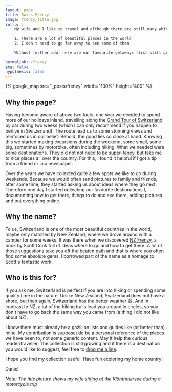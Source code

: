 ```yaml
---
layout: page
title: Swiss Frenzy
image: frenzy_title.jpg
intro: | 
    My wife and I like to travel and although there are still many white spots on our world map we can say with confidence we have seen a bit of the world. Each year we try to do at least one trip, often leading us abroad. Travelling to other countries made me realize two things:
    
    1. There are a lot of beautiful places in the world
    2. I don't need to go far away to see some of them

    Without further ado, here are our favourite getaways (list still growing):
    
permalink: /frenzy
eta: false
hypothesis: false
---
```


{% google_map src="_posts/frenzy" width="100%" height="400" %}

## Why this page?

Having become aware of above two facts, one year we decided to spend more of our holidays inland, travelling along the [Grand Tour of Switzerland](http://grandtour.myswitzerland.com/de/) by car during two weeks (which I can only recommend if you happen to be/live in Switzerland). The route lead us to some stunning views and reinfoced us in our belief: Behold, the good lies so close at hand. Knowing this we started making excursions during the weekend, some small, some big, sometimes by motorbike, often including hiking. What we needed were some destionations. They did not not need to be super-fancy, but take me to nice places all over the country. For this, I found it helpful if I got a tip from a friend or in a newspaper.

Over the years we have collected quite a few spots we like to go during weekends. Because we would often send pictures to family and friends, after some time, they started asking us about ideas where they go next. Therefore one day I started collecting our favourite destionations I, documenting how to get there, things to do and see there, adding pictures and put everything online.

## Why the name?

To us, Switzerland is one of the most beautiful countries in the world, maybe only matched by New Zealand, where we drove around with a camper for some weeks. It was there when we discovered [NZ Frenzy](http://www.nzfrenzy.com/), a book by Scott Cook full of ideas where to go and how to get there. A lot of those suggestions take you off the beaten path and that is where you often find some absolute gems. I borrowed part of the name as a homage to Scott's fantastic work.

## Who is this for?

If you ask me, Switzerland is perfect if you are into hiking or spending some quality time in the nature. Unlike New Zealand, Switzerland does not have a shore, but then again, Switzerland has the better weather :smile:. And in contrast to NZ, a lot of the hiking trails lead you around in circles, so you don't have to go back the same way you came from (a thing I did not like about NZ). 

I know there must already be a gazillion lists and guides like (or better than) mine. My contribution is supposet do be a personal reference of the places we have been to, not some generic content. May it help the curious reader/traveller. The collection is still growing and if there is a destination you would like to suggest, feel free to [drop me a line](/contact).

I hope you find my collection useful. Have fun exploring my home country!

Daniel

_Note: The title picture shows my wife sitting at the [Klönthalersee](https://goo.gl/maps/7CGnwysWqhF2) during a motorcycle trip_